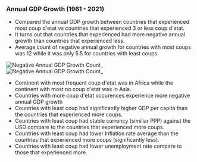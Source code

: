 ### Annual GDP Growth (1961 - 2021)
* Compared the annual GDP growth between countries that experienced most coup d'etat vs countries that experienced 3 or less coup d'etat. 
* It turns out that countries that experienced had more negative annual growth than countries that experienced less.
* Average count of negative annual growth for countries with most coups was 12 while it was only 5.5 for countries with least coups.

![Negative Annual GDP Growth Count_](https://user-images.githubusercontent.com/31752682/204942910-a19e8140-fa71-421a-8b34-a2e66f357faf.png)
![Negative Annual GDP Growth Count_](https://user-images.githubusercontent.com/31752682/204942918-2eff9204-f7cd-49e2-9499-4e2e52645b7e.png)

* Continent with most frequent coup d'etat was in Africa while the continent with most no coup d'etat was in Asia.
* Countries with more coup d'etat occurences experience more negative annual GDP growth
* Countries with least coup had significantly higher GDP per capita than the countries that experienced more coups.
* Countries with least coup had stable currency (similiar PPP) against the USD compare to the countries that experienced more coups.
* Countries with least coup had lower Inflation rate average than the countries that experienced more coups (significantly less).
* Countries with least coup had lower unemployment rate compare to those that experienced more.
